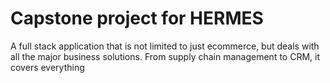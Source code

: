 # Capstone project for HERMES
A full stack application that is not limited to just ecommerce, but deals with all the major business solutions. From supply chain management to CRM, it covers everything
